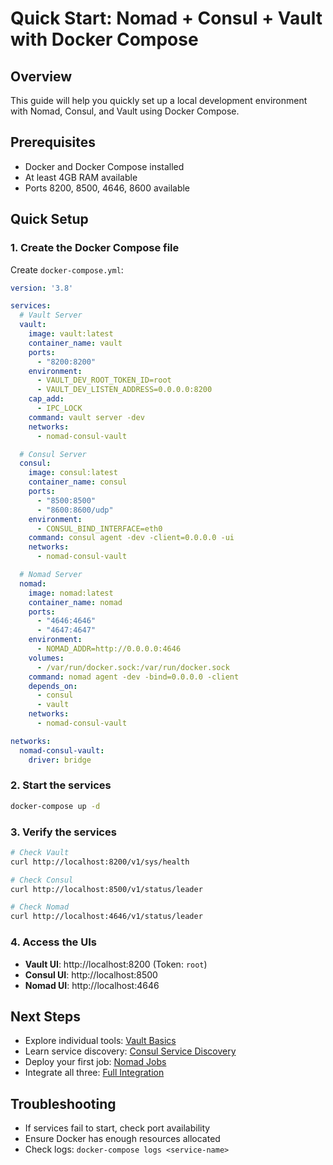 # Quick Start: Nomad + Consul + Vault with Docker Compose

## Overview
This guide will help you quickly set up a local development environment with Nomad, Consul, and Vault using Docker Compose.

## Prerequisites
- Docker and Docker Compose installed
- At least 4GB RAM available
- Ports 8200, 8500, 4646, 8600 available

## Quick Setup

### 1. Create the Docker Compose file
Create `docker-compose.yml`:

```yaml
version: '3.8'

services:
  # Vault Server
  vault:
    image: vault:latest
    container_name: vault
    ports:
      - "8200:8200"
    environment:
      - VAULT_DEV_ROOT_TOKEN_ID=root
      - VAULT_DEV_LISTEN_ADDRESS=0.0.0.0:8200
    cap_add:
      - IPC_LOCK
    command: vault server -dev
    networks:
      - nomad-consul-vault

  # Consul Server
  consul:
    image: consul:latest
    container_name: consul
    ports:
      - "8500:8500"
      - "8600:8600/udp"
    environment:
      - CONSUL_BIND_INTERFACE=eth0
    command: consul agent -dev -client=0.0.0.0 -ui
    networks:
      - nomad-consul-vault

  # Nomad Server
  nomad:
    image: nomad:latest
    container_name: nomad
    ports:
      - "4646:4646"
      - "4647:4647"
    environment:
      - NOMAD_ADDR=http://0.0.0.0:4646
    volumes:
      - /var/run/docker.sock:/var/run/docker.sock
    command: nomad agent -dev -bind=0.0.0.0 -client
    depends_on:
      - consul
      - vault
    networks:
      - nomad-consul-vault

networks:
  nomad-consul-vault:
    driver: bridge
```

### 2. Start the services
```bash
docker-compose up -d
```

### 3. Verify the services
```bash
# Check Vault
curl http://localhost:8200/v1/sys/health

# Check Consul
curl http://localhost:8500/v1/status/leader

# Check Nomad
curl http://localhost:4646/v1/status/leader
```

### 4. Access the UIs
- **Vault UI**: http://localhost:8200 (Token: `root`)
- **Consul UI**: http://localhost:8500
- **Nomad UI**: http://localhost:4646

## Next Steps
- Explore individual tools: [Vault Basics](2_vault_basics.md)
- Learn service discovery: [Consul Service Discovery](3_consul_service_discovery.md)
- Deploy your first job: [Nomad Jobs](4_nomad_jobs.md)
- Integrate all three: [Full Integration](5_full_integration.md)

## Troubleshooting
- If services fail to start, check port availability
- Ensure Docker has enough resources allocated
- Check logs: `docker-compose logs <service-name>` 